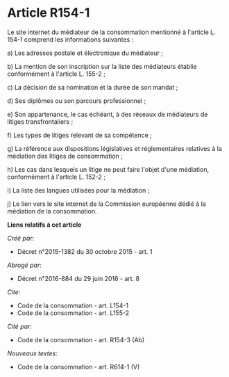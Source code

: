# Article R154-1

Le site internet du médiateur de la consommation mentionné à l'article L. 154-1 comprend les informations suivantes : 

a) Les adresses postale et électronique du médiateur ; 

b) La mention de son inscription sur la liste des médiateurs établie conformément à l'article L. 155-2 ; 

c) La décision de sa nomination et la durée de son mandat ; 

d) Ses diplômes ou son parcours professionnel ; 

e) Son appartenance, le cas échéant, à des réseaux de médiateurs de litiges transfrontaliers ; 

f) Les types de litiges relevant de sa compétence ; 

g) La référence aux dispositions législatives et réglementaires relatives à la médiation des litiges de consommation ; 

h) Les cas dans lesquels un litige ne peut faire l'objet d'une médiation, conformément à l'article L. 152-2 ; 

i) La liste des langues utilisées pour la médiation ; 

j) Le lien vers le site internet de la Commission européenne dédié à la médiation de la consommation.

**Liens relatifs à cet article**

_Créé par_:

  - Décret n°2015-1382 du 30 octobre 2015 - art. 1

_Abrogé par_:

  - Décret n°2016-884 du 29 juin 2016 - art. 8

_Cite_:

  - Code de la consommation - art. L154-1
  - Code de la consommation - art. L155-2

_Cité par_:

  - Code de la consommation - art. R154-3 (Ab)

_Nouveaux textes_:

  - Code de la consommation - art. R614-1 (V)
